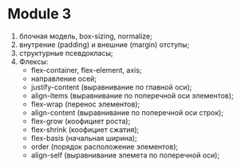# Module 3

1. блочная модель, box-sizing, normalize;
2. внутрение (padding) и внешние (margin) отступы;
4. структурные псевдокласы;
6. Флексы:
   - flex-container, flex-element, axis;
   - направление осей;
   - justify-content (выравнивание по главной оси);
   - align-items (выравнивание по поперечной оси элементов);
   - flex-wrap (перенос элементов);
   - align-content (выравнивание по поперечной оси строк);
   - flex-grow (коофициет роста);
   - flex-shrink (коофициет сжатия);
   - flex-basis (начальная ширина);
   - order (порядок расположение элементов);
   - align-self (выравнивание элемета по поперечной оси);
